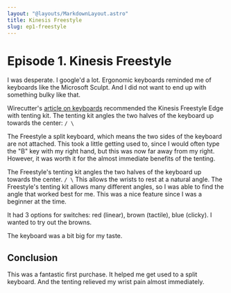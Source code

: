 ```yaml
---
layout: "@layouts/MarkdownLayout.astro"
title: Kinesis Freestyle
slug: ep1-freestyle
---
```


# Episode 1. Kinesis Freestyle

I was desperate. I google'd a lot. Ergonomic keyboards reminded me of keyboards like the Microsoft Sculpt. And I did not want to end up with something bulky like that.

Wirecutter's [article on keyboards](https://www.nytimes.com/wirecutter/reviews/best-keyboards/) recommended the Kinesis Freestyle Edge with tenting kit. The tenting kit angles the two halves of the keyboard up towards the center: `/ \`

The Freestyle a split keyboard, which means the two sides of the keyboard are not attached. This took a little getting used to, since I would often type the "B" key with my right hand, but this was now far away from my right. However, it was worth it for the almost immediate benefits of the tenting.

The Freestyle's tenting kit angles the two halves of the keyboard up towards the center. `/ \` This allows the wrists to rest at a natural angle. The Freestyle's tenting kit allows many different angles, so I was able to find the angle that worked best for me. This was a nice feature since I was a beginner at the time.

It had 3 options for switches: red (linear), brown (tactile), blue (clicky). I wanted to try out the browns.

The keyboard was a bit big for my taste.

## Conclusion

This was a fantastic first purchase. It helped me get used to a split keyboard. And the tenting relieved my wrist pain almost immediately.
